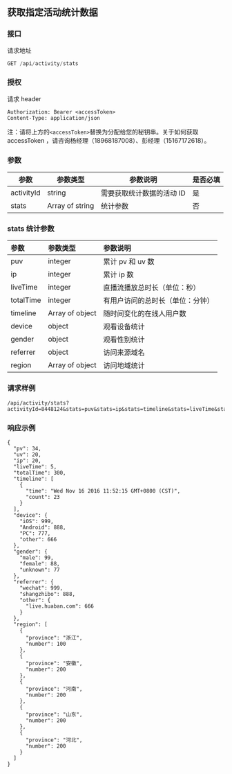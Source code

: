 ## 获取指定活动统计数据

### 接口

请求地址

```js
GET /api/activity/stats
```

### 授权

请求 header

```
Authorization: Bearer <accessToken>
Content-Type: application/json
```

注：请将上方的`<accessToken>`替换为分配给您的秘钥串。关于如何获取 accessToken ，请咨询杨经理（18968187008）、彭经理（15167172618）。

### 参数

| 参数 | 参数类型 | 参数说明 | 是否必填 |
| --- | --- | --- | --- |
| activityId | string | 需要获取统计数据的活动 ID | 是 |
| stats | Array of string | 统计参数 | 否 |

### stats 统计参数

| 参数 | 参数类型 | 参数说明 |
| :--- | :--- | :--- |
| puv | integer | 累计 pv 和 uv 数 |
| ip | integer | 累计 ip 数 |
| liveTime | integer | 直播流播放总时长（单位：秒） |
| totalTime | integer | 有用户访问的总时长（单位：分钟） |
| timeline | Array of object | 随时间变化的在线人用户数 |
| device | object | 观看设备统计 |
| gender | object | 观看性别统计 |
| referrer | object | 访问来源域名 |
| region | Array of object | 访问地域统计 |

### 请求样例

```
/api/activity/stats?activityId=8448124&stats=puv&stats=ip&stats=timeline&stats=liveTime&stats=region
```

### 响应示例

```
{
  "pv": 34,
  "uv": 20,
  "ip": 20,
  "liveTime": 5,
  "totalTime": 300,
  "timeline": [
    {
      "time": "Wed Nov 16 2016 11:52:15 GMT+0800 (CST)",
      "count": 23
    }
  ],
  "device": {
    "iOS": 999,
    "Android": 888,
    "PC": 777,
    "other": 666
  },
  "gender": {
    "male": 99,
    "female": 88,
    "unknown": 77
  },
  "referrer": {
    "wechat": 999,
    "shangzhibo": 888,
    "other": {
      "live.huaban.com": 666
    }
  },
  "region": [
    {
      "province": "浙江",
      "number": 100
    },
    {
      "province": "安徽",
      "number": 200
    },
    {
      "province": "河南",
      "number": 200
    },
    {
      "province": "山东",
      "number": 200
    },
    {
      "province": "河北",
      "number": 200
    }
  ]
}
```



